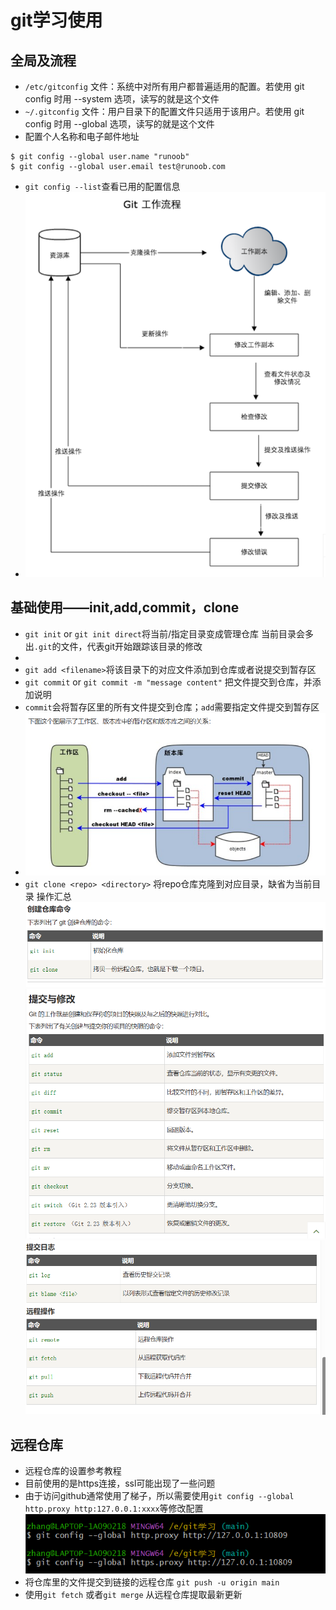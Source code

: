 # git学习使用
## 全局及流程
- `/etc/gitconfig` 文件：系统中对所有用户都普遍适用的配置。若使用 git config 时用 --system 选项，读写的就是这个文件
- `~/.gitconfig` 文件：用户目录下的配置文件只适用于该用户。若使用 git config 时用 --global 选项，读写的就是这个文件
- 配置个人名称和电子邮件地址
``` vim
$ git config --global user.name "runoob"
$ git config --global user.email test@runoob.com
```
- `git config --list`查看已用的配置信息
- ![Alt text](image.png)
## 基础使用——init,add,commit，clone
- `git init` or `git init direct`将当前/指定目录变成管理仓库  当前目录会多出`.git`的文件，代表git开始跟踪该目录的修改  
- 
- `git add <filename>`将该目录下的对应文件添加到仓库或者说提交到暂存区
- `git commit` or `git commit -m "message content"` 把文件提交到仓库，并添加说明
- `commit`会将暂存区里的所有文件提交到仓库；`add`需要指定文件提交到暂存区
- ![Alt text](image-1.png)
- `git clone <repo> <directory>` 将repo仓库克隆到对应目录，缺省为当前目录
操作汇总
![alt text](image-3.png)  
![alt text](image-4.png)  
![alt text](image-5.png)

## 远程仓库
- 远程仓库的设置参考教程
- 目前使用的是https连接，ssl可能出现了一些问题
- 由于访问github通常使用了梯子，所以需要使用`git config --global http.proxy http:127.0.0.1:xxxx`等修改配置![alt text](image-6.png)
- 将仓库里的文件提交到链接的远程仓库 `git push -u origin main`
- 使用`git fetch` 或者`git merge` 从远程仓库提取最新更新
